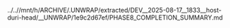 ../..//mnt/h/ARCHIVE/.UNWRAP/extracted/DEV__2025-08-17__1833__host-duri-head/__UNWRAP/1e9c2d67ef/PHASE8_COMPLETION_SUMMARY.md
